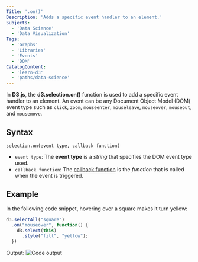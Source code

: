 ```yaml
---
Title: '.on()'
Description: 'Adds a specific event handler to an element.'
Subjects:
  - 'Data Science'
  - 'Data Visualization'
Tags:
  - 'Graphs'
  - 'Libraries'
  - 'Events'
  - 'DOM'
CatalogContent:
  - 'learn-d3'
  - 'paths/data-science'
---
```


In **D3.js**, the **d3.selection.on()** function is used to add a specific event handler to an element. An event can be any Document Object Model (DOM) event type such as `click`, `zoom`, `mouseenter`, `mouseleave`, `mouseover`, `mouseout`, and `mousemove`.

## Syntax

```pseudo
selection.on(event type, callback function)
```

- `event type`: The **event type** is a *string* that specifies the DOM event type used.
- `callback function`: The [callback function](https://www.codecademy.com/resources/docs/javascript/callbacks) is the *function* that is called when the event is triggered.

## Example

In the following code snippet, hovering over a square makes it turn yellow:

```js
d3.selectAll("square")
  .on("mouseover", function() {
    d3.select(this)
      .style("fill", "yellow");
  })
```

Output:
![Code output](https://raw.githubusercontent.com/Codecademy/docs/main/media/d3-yellow-square.png)
